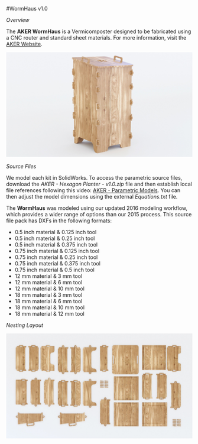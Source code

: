 #WormHaus v1.0

*Overview*

The **AKER WormHaus** is a Vermicomposter designed to be fabricated using a CNC router and standard sheet materials. For more information, visit the [AKER Website](http://www.akerkits.com).

![WormHaus](https://github.com/AKERKits/WormHaus/blob/master/Images/AKER%20-%20WormHaus%20-%20v1.0%20-%20Master%20Assembly%20Cropped-min.jpg)

*Source Files*

We model each kit in SolidWorks. To access the parametric source files, download the *AKER - Hexagon Planter - v1.0.zip* file and then establish local file references following this video: [AKER - Parametric Models](https://www.youtube.com/watch?v=Ewdrlv4nSA0). You can then adjust the model dimensions using the external *Equations.txt* file.

The **WormHaus** was modeled using our updated 2016 modeling workflow, which provides a wider range of options than our 2015 process. This source file pack has DXFs in the following formats:

 * 0.5 inch material & 0.125 inch tool
 * 0.5 inch material & 0.25 inch tool
 * 0.5 inch material & 0.375 inch tool
 * 0.75 inch material & 0.125 inch tool
 * 0.75 inch material & 0.25 inch tool
 * 0.75 inch material & 0.375 inch tool
 * 0.75 inch material & 0.5 inch tool
 * 12 mm material & 3 mm tool
 * 12 mm material & 6 mm tool
 * 12 mm material & 10 mm tool
 * 18 mm material & 3 mm tool
 * 18 mm material & 6 mm tool
 * 18 mm material & 10 mm tool
 * 18 mm material & 12 mm tool

*Nesting Layout*

![WormHaus](https://github.com/AKERKits/WormHaus/blob/master/Images/AKER%20-%20WormHaus%20-%20v1.0%20-%20Nesting%20Assembly%20Cropped-min.jpg)
